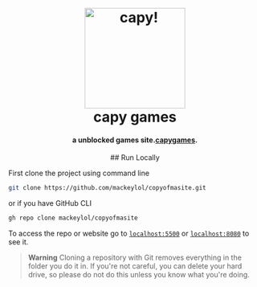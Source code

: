<h1 align="center">
  <br>
  <a href="kackee.tk"><img src="https://github.com/mackeylol/copyofmasite/blob/main/capyg.png?raw=true" alt="capy!" width="200"></a>
  <br>
 capy games
  <br>
</h1>
<h4 align="center">a unblocked games site.<a href="http://kackee.tk" target="_blank">capygames</a>.</h4>
<p align="center">
## Run Locally

First clone the project using command line

```bash
git clone https://github.com/mackeylol/copyofmasite.git
```

or if you have GitHub CLI

```bash
gh repo clone mackeylol/copyofmasite
```

To access the repo or website go to [`localhost:5500`](http://localhost:5500/)
or [`localhost:8080`](http://localhost:8080/) to see it.

> **Warning**
> Cloning a repository with Git removes everything in the folder you do it in. If you're not careful, you can delete your hard drive, so please do not do this unless you know what you're doing.



